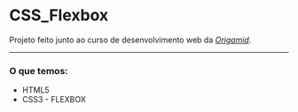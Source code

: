 # CSS_Flexbox
Projeto feito junto ao curso de desenvolvimento web da <em><a href="https://www.origamid.com/">Origamid</a></em>.

<hr>
<h3>O que temos: </h3>

<ul>
  <li>HTML5</li>
  <li>CSS3 - FLEXBOX</li>
</ul>
